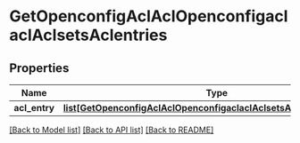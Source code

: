 # GetOpenconfigAclAclOpenconfigaclaclAclsetsAclentries

## Properties
Name | Type | Description | Notes
------------ | ------------- | ------------- | -------------
**acl_entry** | [**list[GetOpenconfigAclAclOpenconfigaclaclAclsetsAclentriesAclentry]**](GetOpenconfigAclAclOpenconfigaclaclAclsetsAclentriesAclentry.md) |  | [optional] 

[[Back to Model list]](../README.md#documentation-for-models) [[Back to API list]](../README.md#documentation-for-api-endpoints) [[Back to README]](../README.md)


